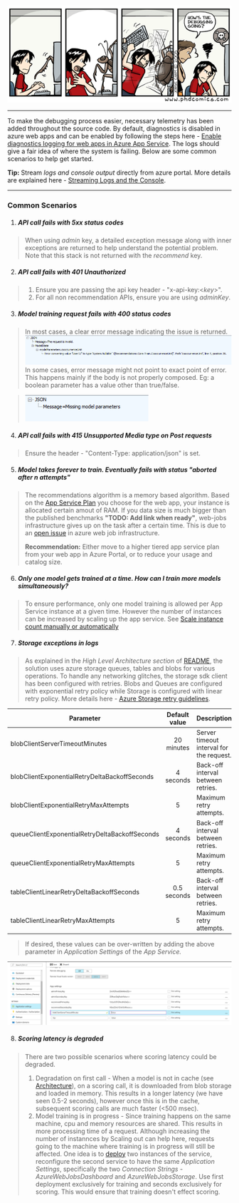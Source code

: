 ![Debugging](../images/debugging.gif)

---

To make the debugging process easier, necessary telemetry has been added throughout the source code. By default, diagnostics is disabled in azure web apps and can be enabled by following the steps here - [Enable diagnostics logging for web apps in Azure App Service](https://docs.microsoft.com/en-us/azure/app-service-web/web-sites-enable-diagnostic-log). The logs should give a fair idea of where the system is failing. Below are some common scenarios to help get started.

**Tip:** Stream *logs and console output* directly from azure portal. More details are explained here - [Streaming Logs and the Console](https://docs.microsoft.com/en-us/azure/app-service-web/web-sites-streaming-logs-and-console).

---

### Common Scenarios

1. ##### API call fails with 5xx status codes
>When using _admin_ key, a detailed exception message along with inner exceptions are returned to help understand the potential problem. Note that this stack is not returned with the _recommend_ key.

2. ##### API call fails with 401 Unauthorized
>1. Ensure you are passing the api key header - "x-api-key:<*key*>".
>2. For all non recommendation APIs, ensure you are using *adminKey*.

3. ##### Model training request fails with 400 status codes
> In most cases, a clear error message indicating the issue is returned. 
 ![400Withmessage](../images/400withmessage.png)
 In some cases, error message might not point to exact point of error. This happens mainly if the body is not properly composed. Eg: a boolean parameter has a value other than true/false.
 
 >![400Withoutmessage](../images/400withoutmessage.png)

4. ##### API call fails with 415 Unsupported Media type on Post requests
>Ensure the header - "Content-Type: application/json" is set.

5. ##### Model takes forever to train. Eventually fails with status "aborted after n attempts"
>The recommendations algorithm is a memory based algorithm. Based on the [App Service Plan](https://azure.microsoft.com/en-us/pricing/details/app-service) you choose for the web app, your instance is allocated certain amout of RAM. If you data size is much bigger than the published benchmarks **"TODO: Add link when ready"**, web-jobs infrastructure gives up on the task after a certain time. This is due to an [open issue](https://github.com/Azure/azure-webjobs-sdk/issues/899) in azure web job infrastructure.
>
>**Recommendation:** Either move to a higher tiered app service plan from your web app in Azure Portal, or to reduce your usage and catalog size.

6. ##### Only one model gets trained at a time. How can I train more models simultaneously?
>To ensure performance, only one model training is allowed per App Service instance at a given time. However the number of instances can be increased by scaling up the app service. See [Scale instance count manually or automatically](https://docs.microsoft.com/en-us/azure/monitoring-and-diagnostics/insights-how-to-scale?toc=%2fazure%2fapp-service-web%2ftoc.json)

7. ##### Storage exceptions in logs
>As explained in the *High Level Architecture section* of [README](../README.md), the solution uses azure storage queues, tables and blobs for various operations. To handle any networking glitches, the storage sdk client has been configured with retries.
 Blobs and Queues are configured with exponential retry policy while Storage is configured with linear retry policy. More details here - [Azure Storage retry guidelines](https://docs.microsoft.com/en-us/azure/architecture/best-practices/retry-service-specific#azure-storage-retry-guidelines).

 | Parameter | Default value | Description |
 | - | :-: | - |
 | blobClientServerTimeoutMinutes | 20 minutes | Server timeout interval for the request. |
 | blobClientExponentialRetryDeltaBackoffSeconds | 4 seconds | Back-off interval between retries.  |
 | blobClientExponentialRetryMaxAttempts | 5 | Maximum retry attempts. |
 | queueClientExponentialRetryDeltaBackoffSeconds | 4 seconds | Back-off interval between retries. |
 | queueClientExponentialRetryMaxAttempts | 5 | Maximum retry attempts. |
 | tableClientLinearRetryDeltaBackoffSeconds | 0.5 seconds | Back-off interval between retries.  |
 | tableClientLinearRetryMaxAttempts | 5 | Maximum retry attempts. |


   >If desired, these values can be over-written by adding the above parameter in *Application Settings* of the *App Service.*
   
![App Settings Configuration](../images/app-settings-configuration.png)

8. ##### Scoring latency is degraded
> There are two possible scenarios where scoring latency could be degraded.
> 1. Degradation on first call - When a model is not in cache (see [Architecture](architecture.md)), on a scoring call, it is downloaded from blob storage and loaded in memory. This results in a longer latency (we have seen 0.5-2 seconds), however once this is in the cache, subsequent scoring calls are much faster (<500 msec).
> 2. Model training is in progress - Since training happens on the same machine, cpu and memory resources are shared. This results in more processing time of a request. Although increasing the number of instannces by Scaling out can help here, requests going to the machine where training is in progress will still be affected.
> One idea is to [deploy](deployment-instructions.md) two instances  of the service, reconfigure the second service to have the same  *Application Settings*, specifically the two *Connection Strings* - *AzureWebJobsDashboard* and *AzureWebJobsStorage*. Use first deployment exclusively for training and seconds exclusively for scoring. This would ensure that training doesn't effect scoring.
